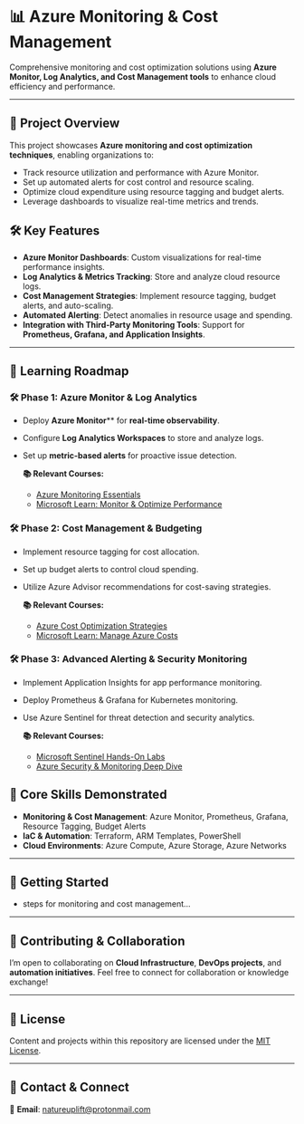 # 📊 Azure Monitoring & Cost Management

Comprehensive monitoring and cost optimization solutions using **Azure Monitor, Log Analytics, and Cost Management tools** to enhance cloud efficiency and performance.

---

## 📖 Project Overview

This project showcases **Azure monitoring and cost optimization techniques**, enabling organizations to:
*   Track resource utilization and performance with Azure Monitor.
*   Set up automated alerts for cost control and resource scaling.
*   Optimize cloud expenditure using resource tagging and budget alerts.
*   Leverage dashboards to visualize real-time metrics and trends.

## 🛠️ Key Features

*   **Azure Monitor Dashboards**: Custom visualizations for real-time performance insights.
*   **Log Analytics & Metrics Tracking**: Store and analyze cloud resource logs.
*   **Cost Management Strategies**: Implement resource tagging, budget alerts, and auto-scaling.
*   **Automated Alerting**: Detect anomalies in resource usage and spending.
*   **Integration with Third-Party Monitoring Tools**: Support for **Prometheus, Grafana, and Application Insights**.

---

## 📖 Learning Roadmap

### 🛠️ **Phase 1: Azure Monitor & Log Analytics**

*   Deploy **Azure Monitor**** for **real-time observability**.
*   Configure **Log Analytics Workspaces** to store and analyze logs.
*   Set up **metric-based alerts** for proactive issue detection.

    **📚 Relevant Courses:**
    *   [Azure Monitoring Essentials](https://www.udemy.com/course/azure-infrastructure-managing-cost-governance-monitoring/)
    *   [Microsoft Learn: Monitor & Optimize Performance](https://learn.microsoft.com/en-us/training/paths/monitor-azure/)

### 🛠️ **Phase 2: Cost Management & Budgeting**

*   Implement resource tagging for cost allocation.
*   Set up budget alerts to control cloud spending.
*   Utilize Azure Advisor recommendations for cost-saving strategies.

    **📚 Relevant Courses:**
    *   [Azure Cost Optimization Strategies](https://azure.microsoft.com/en-ca/solutions/cost-optimization)
    *   [Microsoft Learn: Manage Azure Costs](https://learn.microsoft.com/en-us/training/modules/manage-costs-azure/)

### 🛠️ **Phase 3: Advanced Alerting & Security Monitoring**

*   Implement Application Insights for app performance monitoring.
*   Deploy Prometheus & Grafana for Kubernetes monitoring.
*   Use Azure Sentinel for threat detection and security analytics.

    **📚 Relevant Courses:**
    *   [Microsoft Sentinel Hands-On Labs](https://www.udemy.com/course/microsoft-sentinel-course-with-hands-on-sims/)
    *   [Azure Security & Monitoring Deep Dive](https://techcommunity.microsoft.com/event/microsoft-security-events/azure-security-deep-dive-series/3755061)








## 🌟 Core Skills Demonstrated

- **Monitoring & Cost Management**: Azure Monitor, Prometheus, Grafana, Resource Tagging, Budget Alerts
- **IaC & Automation**: Terraform, ARM Templates, PowerShell
- **Cloud Environments**: Azure Compute, Azure Storage, Azure Networks

---

## 📌 Getting Started

- steps for monitoring and cost management...

---

## 🤝 Contributing & Collaboration

I’m open to collaborating on **Cloud Infrastructure**, **DevOps projects**, and **automation initiatives**. Feel free to connect for collaboration or knowledge exchange!

---

## 📜 License

Content and projects within this repository are licensed under the [MIT License](LICENSE).

---

## 📧 Contact & Connect

📩 **Email**: [natureuplift@protonmail.com](mailto:natureuplift@protonmail.com)  
<!-- 🔗 **LinkedIn**: [Arnaldo Sepulveda](https://www.linkedin.com/in/arnaldo-sepulveda) -->